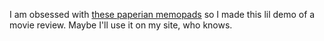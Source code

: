 I am obsessed with [these paperian memopads](https://www.thejournalshop.com/products/paperian-make-a-memo-memopad-24-styles?variant=44054103523562) so I made this lil demo of a movie review. Maybe I'll use it on my site, who knows.